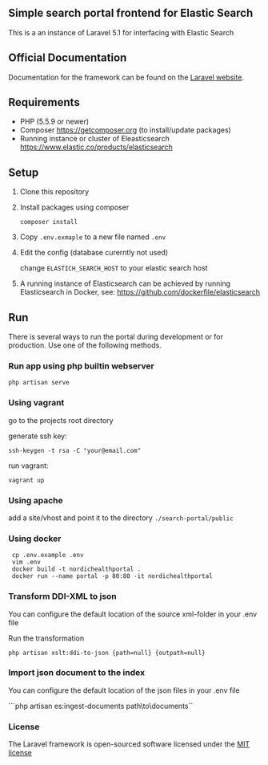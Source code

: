## Simple search portal frontend for Elastic Search

This is a an instance of Laravel 5.1 for interfacing with Elastic Search

## Official Documentation

Documentation for the framework can be found on the [Laravel website](http://laravel.com/docs).

## Requirements

* PHP (5.5.9 or newer)
* Composer https://getcomposer.org (to install/update packages)
* Running instance or cluster of Eleasticsearch https://www.elastic.co/products/elasticsearch

## Setup

1. Clone this repository

2. Install packages using composer

   ```composer install```

3. Copy ```.env.exmaple``` to a new file named ```.env```

4. Edit the config (database curerntly not used)
    
    change ``ELASTICH_SEARCH_HOST`` to your elastic search host

5. A running instance of Elasticsearch can be achieved by running Elasticsearch in Docker, see:                 https://github.com/dockerfile/elasticsearch 

## Run

There is several ways to run the portal during development or for production. Use one of the following methods.

### Run app using php builtin webserver

```php artisan serve```

### Using vagrant
 go to the projects root directory
 
 generate ssh key:
 
 ```ssh-keygen -t rsa -C "your@email.com"```

 run vagrant:
 
 ```vagrant up```
 
### Using apache

 add a site/vhost and point it to the directory ```./search-portal/public``` 

### Using docker

```
 cp .env.example .env
 vim .env
 docker build -t nordichealthportal .
 docker run --name portal -p 80:80 -it nordichealthportal
```

### Transform DDI-XML to json
   
  You can configure the default location of the source xml-folder in your .env file

  Run the transformation

  ```php artisan xslt:ddi-to-json {path=null} {outpath=null}```
 
### Import json document to the index

  You can configure the default location of the json files in your .env file

```php artisan es:ingest-documents path\to\documents``

 
### License

The Laravel framework is open-sourced software licensed under the [MIT license](http://opensource.org/licenses/MIT)
